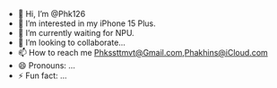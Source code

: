 - 👋 Hi, I’m @Phk126
- 👀 I’m interested in my iPhone 15 Plus.
- 🌱 I’m currently waiting for NPU.
- 💞️ I’m looking to collaborate...
- 📫 How to reach me Phkssttmvt@Gmail.com,Phakhins@iCloud.com
- 😄 Pronouns: ...
- ⚡ Fun fact: ...

<!---
Phk126/Phk126 is a ✨ special ✨ repository because its `README.md` (this file) appears on your GitHub profile.
You can click the Preview link to take a look at your changes.
--->
